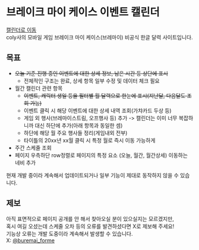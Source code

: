# 브레이크 마이 케이스 이벤트 캘린더
[캘린더로 이동](https://ganbareayato.github.io/brmy-calendar-kr/)  
coly사의 모바일 게임 브레이크 마이 케이스(브레마이) 비공식 한글 달력 사이트입니다.  

## 목표
- ~~오늘 기준 진행 중인 이벤트에 대한 상세 정보, 남은 시간 등 상단에 표시~~
    - 전체적인 구조는 완료, 상세 항목 일부 수정 및 데이터 체크 필요
- 월간 캘린더 관련 항목
    -  ~~이벤트, 캐릭터 생일 등을 필터별 월 달력으로 한눈에 표시(지난달, 다음달도 조회 가능)~~  
    - 이벤트 클릭 시 해당 이벤트에 대한 상세 내역 조회(가챠카드 두상 등)
    - 게임 외 행사(브레마이스트림, 오프행사 등) 추가 -> 캘린더는 이미 너무 복잡하니까 대신 하단에 추가(아래 항목과 동일한 셈)
    - 하단에 해당 월 주요 행사들 정리(게임내외 전부)
    - 타이틀의 20xx년 xx월 클릭 시 특정 월로 즉시 이동 가능하게
- 주간 스케줄 조회
- 페이지 우측하단 row정렬로 페이지의 특정 요소 (오늘, 월간, 월간상세) 이동하는 네비 추가
<!-- 접고 펴는 기능도 추가? 일단 추가해보고 얼마나 번거로운지, 화면 이동하는 과정에서 불편함 느껴질 정도로 가리는지 체크 -->
<!--지금 이벤트 종료까지, 가챠 종료까지 띄워주고 있는데,
    이벤트 데이터 나와서 등록되면 '이벤트 시작까지'도 표시 -->
  
현재 개발 중이라 계속해서 업데이트되거나 일부 기능이 제대로 동작하지 않을 수 있습니다.

## 제보
<!--X 계정 or 릿링크 링크 등 추가 --> 
아직 표면적으로 페이지 공개를 안 해서 찾아오실 분이 있으실지는 모르겠지만,  
혹시 여길 오셨는데 스케줄 오차 등의 오류를 발견하셨다면 X로 제보해 주세요!  
기능상 오류는 개발 도중이라 계속해서 발생할 수 있습니다.  
X: [@buremai_forme](https://x.com/buremai_forme)